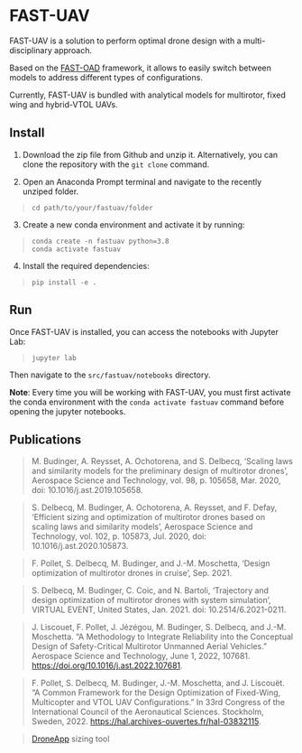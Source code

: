 FAST-UAV
========

FAST-UAV is a solution to perform optimal drone design with a multi-disciplinary approach.

Based on the [FAST-OAD](https://github.com/fast-aircraft-design/FAST-OAD) framework, it allows to easily switch between models to address different types of configurations. 

Currently, FAST-UAV is bundled with analytical models for multirotor, fixed wing and hybrid-VTOL UAVs.

Install
-------
1. Download the zip file from Github and unzip it. Alternatively, you can clone the repository with the `git clone` command.

2. Open an Anaconda Prompt terminal and navigate to the recently unziped folder.

> ``` {.bash}
> cd path/to/your/fastuav/folder
> ```

3. Create a new conda environment and activate it by running:

> ``` {.bash}
> conda create -n fastuav python=3.8
> conda activate fastuav
> ```

4. Install the required dependencies:
> ``` {.bash}
> pip install -e .
> ```

Run
-------
Once FAST-UAV is installed, you can access the notebooks with Jupyter Lab:
> ``` {.bash}
> jupyter lab
> ```

Then navigate to the `src/fastuav/notebooks` directory.

**Note**: Every time you will be working with FAST-UAV, you must first activate the conda environment with the `conda activate fastuav` command before opening the jupyter notebooks.


Publications
------------
> M. Budinger, A. Reysset, A. Ochotorena, and S. Delbecq, ‘Scaling laws and similarity models for the preliminary design of multirotor drones’, Aerospace Science and Technology, vol. 98, p. 105658, Mar. 2020, doi: 10.1016/j.ast.2019.105658.

> S. Delbecq, M. Budinger, A. Ochotorena, A. Reysset, and F. Defay, ‘Efficient sizing and optimization of multirotor drones based on scaling laws and similarity models’, Aerospace Science and Technology, vol. 102, p. 105873, Jul. 2020, doi: 10.1016/j.ast.2020.105873.

> F. Pollet, S. Delbecq, M. Budinger, and J.-M. Moschetta, ‘Design optimization of multirotor drones in cruise’, Sep. 2021.

> S. Delbecq, M. Budinger, C. Coic, and N. Bartoli, ‘Trajectory and design optimization of multirotor drones with system simulation’, VIRTUAL EVENT, United States, Jan. 2021. doi: 10.2514/6.2021-0211.

> J. Liscouet, F. Pollet, J. Jézégou, M. Budinger, S. Delbecq, and J.-M. Moschetta. “A Methodology to Integrate Reliability into the Conceptual Design of Safety-Critical Multirotor Unmanned Aerial Vehicles.” Aerospace Science and Technology, June 1, 2022, 107681. https://doi.org/10.1016/j.ast.2022.107681.

> F. Pollet, S. Delbecq, M. Budinger, J.-M. Moschetta, and J. Liscouët. “A Common Framework for the Design Optimization of Fixed-Wing, Multicopter and VTOL UAV Configurations.” In 33rd Congress of the International Council of the Aeronautical Sciences. Stockholm, Sweden, 2022. https://hal.archives-ouvertes.fr/hal-03832115.

> [DroneApp](https://github.com/SizingLab/droneapp-legacy) sizing tool

